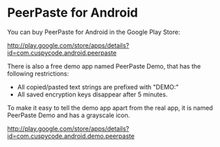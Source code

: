 PeerPaste for Android
=====================

You can buy PeerPaste for Android in the Google Play Store:

http://play.google.com/store/apps/details?id=com.cuspycode.android.peerpaste

There is also a free demo app named PeerPaste Demo, that has the following restrictions:

* All copied/pasted text strings are prefixed with "DEMO:"
* All saved encryption keys disappear after 5 minutes.

To make it easy to tell the demo app apart from the real app, it is named PeerPaste Demo and has a grayscale icon.

http://play.google.com/store/apps/details?id=com.cuspycode.android.demo.peerpaste

